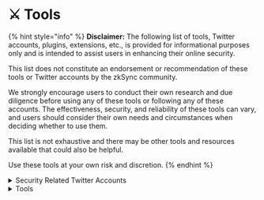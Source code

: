 # ⚔ Tools

{% hint style="info" %}
**Disclaimer:** The following list of tools, Twitter accounts, plugins, extensions, etc., is provided for informational purposes only and is intended to assist users in enhancing their online security.&#x20;

This list does not constitute an endorsement or recommendation of these tools or Twitter accounts by the zkSync community.&#x20;

We strongly encourage users to conduct their own research and due diligence before using any of these tools or following any of these accounts. The effectiveness, security, and reliability of these tools can vary, and users should consider their own needs and circumstances when deciding whether to use them.&#x20;

This list is not exhaustive and there may be other tools and resources available that could also be helpful.&#x20;

Use these tools at your own risk and discretion.
{% endhint %}

<details>

<summary>Security Related Twitter Accounts</summary>

### [https://twitter.com/wallet\_guard](https://twitter.com/wallet\_guard)

Posts about topics related to the Wallet Guard service, which includes web3 security, crypto wallet protection, phishing prevention, and other related topics.

### [https://twitter.com/peckshield](https://twitter.com/peckshield?lang=en)

A blockchain security and data analytics company that posts about on-chain and smart contract security topics.

### [https://twitter.com/NFTherder](https://twitter.com/NFTherder)

Managed by an on-chain analyst who specializes in web3 audits and Discord security. The account host also runs the "Alpha & Chill" series. The content primarily revolves around security topics, particularly focusing on potential scams within Discord communities and other web3 platforms.&#x20;

### [https://twitter.com/\_joinfire](https://twitter.com/\_joinfire)

Fire is dedicated to making crypto safer and easier for users. The account shares updates, insights, and tips about their service. It's a valuable resource for anyone interested in enhancing their crypto security and understanding smart contract transactions better.

### [https://twitter.com/zachxbt](https://twitter.com/zachxbt)

Managed by an on-chain sleuth and self-proclaimed "2D detective". Having survived a rug pull, the account owner now dedicates their time to investigating and sharing insights about on-chain and community-related scams. This account is a valuable resource for anyone interested in understanding the risks in the crypto space and learning how to avoid potential scams.

</details>

<details>

<summary>Tools</summary>

### [Wallet Guard](https://www.walletguard.app/)

Wallet Guard is a browser extension that enhances crypto wallet security. It offers proactive phishing protection, transaction analysis, and alerts for potentially harmful transactions and extensions. It's open-source, ensuring transparency and user trust. Usage is subject to their terms and privacy policy.

### [Fire](https://www.joinfire.xyz/)

Fire is a Chrome extension that simplifies Web3 by providing human-readable smart contract details. It simulates transactions before you sign, giving you a clear understanding of what you're agreeing to. It works with your current wallet without accessing your private key. With Fire, you can preview transaction details before signing.

### [Harpie](https://harpie.io/)

Harpie is an on-chain firewall designed to prevent hacks, scams, and theft. It monitors pending transactions for potential attacks and moves funds from vulnerable wallets to secure locations if an attack is detected.

### [Crypto-OpSec-SelfGuard-RoadMap Repo](https://github.com/OffcierCia/Crypto-OpSec-SelfGuard-RoadMap)

This repo is a place to collect and discuss the best DeFi, Blockchain and crypto-related OpSec researches and data terminals - contributions are welcome.

</details>
